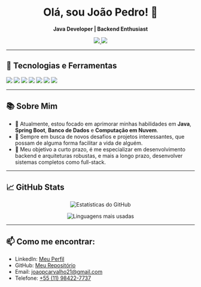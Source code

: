 <h1 align="center">Olá, sou João Pedro! 👋</h1>

<p align="center">
  <strong>Java Developer | Backend Enthusiast</strong>
</p>

<p align="center">
  <a href="https://github.com/joaopcarvalho21">
    <img src="https://img.shields.io/badge/GitHub-Perfil-black?style=for-the-badge&logo=github">
  </a>
  <a href="https://linkedin.com/in/joaopcarvalho21">
    <img src="https://img.shields.io/badge/LinkedIn-Perfil-blue?style=for-the-badge&logo=linkedin">
  </a>
</p>

---

## 🚀 Tecnologias e Ferramentas

<p align="left">
 <img src="https://img.shields.io/badge/Java-%23ED8B00.svg?style=for-the-badge&logo=openjdk&logoColor=white"/>
  <img src="https://img.shields.io/badge/Spring-%236DB33F.svg?style=for-the-badge&logo=spring&logoColor=white"/>
  <img src="https://img.shields.io/badge/SQL-%2300f?style=for-the-badge&logo=postgresql&logoColor=white"/>
  <img src="https://img.shields.io/badge/MongoDB-%2347A248.svg?style=for-the-badge&logo=mongodb&logoColor=white"/>
  <img src="https://img.shields.io/badge/REST%20API-%2300BFFF.svg?style=for-the-badge&logo=rest-api&logoColor=white"/>
  <img src="https://img.shields.io/badge/AWS-%23FF9900.svg?style=for-the-badge&logo=amazon-aws&logoColor=white"/>
  <img src="https://img.shields.io/badge/Git-%23F05033.svg?style=for-the-badge&logo=git&logoColor=white"/>
</p>

---

## 📚 Sobre Mim

- 🌱 Atualmente, estou focado em aprimorar minhas habilidades em **Java**, **Spring Boot**, **Banco de Dados** e **Computação em Nuvem**.
- 💼 Sempre em busca de novos desafios e projetos interessantes, que possam de alguma forma facilitar a vida de alguém.
- 🎯 Meu objetivo a curto prazo, é me especializar em desenvolvimento backend e arquiteturas robustas, e mais a longo prazo, desenvolver sistemas completos como full-stack.

---

## 📈 GitHub Stats

<p align="center">
  <img src="https://github-readme-stats.vercel.app/api?username=joaopcarvalho21&show_icons=true&theme=radical" alt="Estatísticas do GitHub"/>
</p>

<p align="center">
  <img src="https://github-readme-stats.vercel.app/api/top-langs/?username=joaopcarvalho21&layout=compact&theme=radical" alt="Linguagens mais usadas"/>
</p>

---

## 📫 Como me encontrar:

- LinkedIn: [Meu Perfil](https://linkedin.com/in/joaopcarvalho21)
- GitHub: [Meu Repositório](https://github.com/joaopcarvalho21)
- Email: [joaopcarvalho21@gmail.com](mailto:joaopcarvalho21@gmail.com)
- Telefone: [+55 (11) 98422-7737](tel:+5511984227737)
